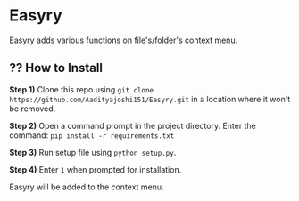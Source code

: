 # Easyry
 Easyry adds various functions on file's/folder's context menu.

## ?? How to Install
**Step 1)** Clone this repo using `git clone https://github.com/Aadityajoshi151/Easyry.git` in a location where it won't be removed.

**Step 2)** Open a command prompt in the project directory. Enter the command:
`pip install -r requirements.txt`

**Step 3)** Run setup file using `python setup.py`.

**Step 4)** Enter `1` when prompted for installation.

Easyry will be added to the context menu.